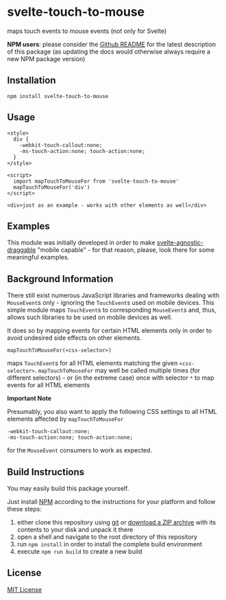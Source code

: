 # svelte-touch-to-mouse #

maps touch events to mouse events (not only for Svelte)

**NPM users**: please consider the [Github README](https://github.com/rozek/svelte-touch-to-mouse/blob/main/README.md) for the latest description of this package (as updating the docs would otherwise always require a new NPM package version)

## Installation ##

```
npm install svelte-touch-to-mouse
```

## Usage ##

```
<style>
  div {
    -webkit-touch-callout:none;
    -ms-touch-action:none; touch-action:none;
  }
</style>

<script>
  import mapTouchToMouseFor from 'svelte-touch-to-mouse'
  mapTouchToMouseFor('div')
</script>

<div>just as an example - works with other elements as well</div>
```

## Examples ##

This module was initially developed in order to make [svelte-agnostic-draggable](https://github.com/rozek/svelte-agnostic-draggable) "mobile capable" - for that reason, please, look there for some meaningful examples.

## Background Information ##

There still exist numerous JavaScript libraries and frameworks dealing with `MouseEvent`s only - ignoring the `TouchEvent`s used on mobile devices. This simple module maps `TouchEvent`s to corresponding `MouseEvent`s and, thus, allows such libraries to be used on mobile devices as well.

It does so by mapping events for certain HTML elements only in order to avoid undesired side effects on other elements.

`mapTouchToMouseFor(<css-selector>)`

maps `TouchEvent`s for all HTML elements matching the given `<css-selector>`. `mapTouchToMouseFor` may well be called multiple times (for different selectors) - or (in the extreme case) once with selector `*` to map events for all HTML elements

**Important Note**

Presumably, you also want to apply the following CSS settings to all HTML elements affected by `mapTouchToMouseFor`

```
-webkit-touch-callout:none;
-ms-touch-action:none; touch-action:none;
```

for the `MouseEvent` consumers to work as expected.

## Build Instructions ##

You may easily build this package yourself.

Just install [NPM](https://docs.npmjs.com/) according to the instructions for your platform and follow these steps:

1. either clone this repository using [git](https://git-scm.com/) or [download a ZIP archive](https://github.com/rozek/svelte-touch-to-mouse/archive/refs/heads/main.zip) with its contents to your disk and unpack it there 
2. open a shell and navigate to the root directory of this repository
3. run `npm install` in order to install the complete build environment
4. execute `npm run build` to create a new build

## License ##

[MIT License](LICENSE.md)
